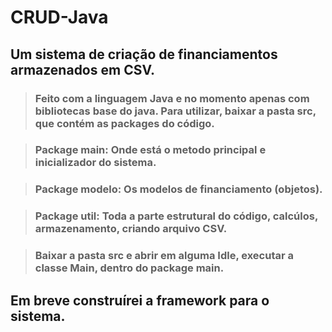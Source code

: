 # CRUD-Java
## Um sistema de criação de financiamentos armazenados em CSV. 
 > ### Feito com a linguagem Java e no momento apenas com bibliotecas base do java. Para utilizar, baixar a pasta src, que contém as packages do código.

> ### Package main: Onde está o metodo principal e inicializador do sistema.

> ### Package modelo: Os modelos de financiamento (objetos).

> ### Package util: Toda a parte estrutural do código, calcúlos, armazenamento, criando arquivo CSV.

> ### Baixar a pasta src e abrir em alguma Idle, executar a classe Main, dentro do package main.

 ## Em breve construírei a framework para o sistema.


